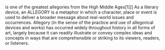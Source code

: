 is one of the greatest allegories from the High Middle Ages[1]]] As a literary device, an ALLEGORY is a metaphor in which a character, place or event is used to deliver a broader message about real-world issues and occurrences. Allegory (in the sense of the practice and use of allegorical devices and works) has occurred widely throughout history in all forms of art, largely because it can readily illustrate or convey complex ideas and concepts in ways that are comprehensible or striking to its viewers, readers, or listeners.
